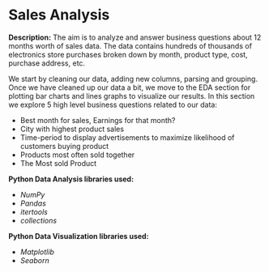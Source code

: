 # Sales Analysis

**Description:** The aim is to analyze and answer business questions about 12 months worth of sales data. The data contains hundreds of thousands of electronics store purchases broken down by month, product type, cost, purchase address, etc. 

We start by cleaning our data, adding new columns, parsing and grouping. Once we have cleaned up our data a bit, we move to the EDA section for plotting bar charts and lines graphs to visualize our results. In this section we explore 5 high level business questions related to our data:
- Best month for sales, Earnings for that month?
- City with highest product sales
- Time-period to display advertisements to maximize likelihood of customers buying product
- Products most often sold together
- The Most sold Product


**Python Data Analysis libraries used:**
 - _NumPy_
 - _Pandas_
 - _itertools_
 - _collections_
 
 
**Python Data Visualization libraries used:**
 - _Matplotlib_
 - _Seaborn_
